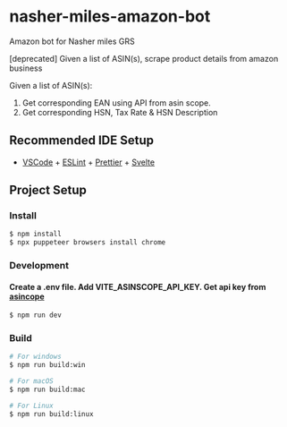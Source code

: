 # nasher-miles-amazon-bot

Amazon bot for Nasher miles GRS

[deprecated] Given a list of ASIN(s), scrape product details from amazon business

Given a list of ASIN(s):

1. Get corresponding EAN using API from asin scope.
2. Get corresponding HSN, Tax Rate & HSN Description

## Recommended IDE Setup

- [VSCode](https://code.visualstudio.com/) + [ESLint](https://marketplace.visualstudio.com/items?itemName=dbaeumer.vscode-eslint) + [Prettier](https://marketplace.visualstudio.com/items?itemName=esbenp.prettier-vscode) + [Svelte](https://marketplace.visualstudio.com/items?itemName=svelte.svelte-vscode)

## Project Setup

### Install

```bash
$ npm install
$ npx puppeteer browsers install chrome
```

### Development

#### Create a .env file. Add VITE_ASINSCOPE_API_KEY. Get api key from [asincope](https://asinscope.com/en/dashboard/asinscope-api)

```bash
$ npm run dev
```

### Build

```bash
# For windows
$ npm run build:win

# For macOS
$ npm run build:mac

# For Linux
$ npm run build:linux
```
